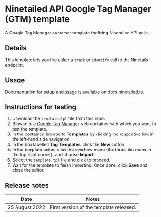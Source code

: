 # Ninetailed API Google Tag Manager (GTM) template
A Google Tag Manager customer template for firing Ninetailed API calls.

## Details
This template lets you fire either a `track` or `identify` call to the Ninetails endpoint.

## Usage
Documentation for setup and usage is available on [docs.ninetailed.io](https://docs.ninetailed.io/integrations/getting-started).

## Instructions for testing
1. Download the `template.tpl` file from this repo.
2. Browse to a [Google Tag Manager](https://tagmanager.google.com/) web container with which you want to test the template.
3. In the container, browse to **Templates** by clicking the respective link in the left-hand side navigation.
4. In the box labelled **Tag Templates**, click the **New** button.
5. In the template editor, click the overflow menu (the three-dot menu in the top right corner), and choose **Import**.
6. Select the `template.tpl` file and click to proceed.
7. Wait for the template to finish importing. Once done, click **Save** and close the editor.

## Release notes
| Date | Notes |
|------|-------|
| 25 August 2022 | First version of the template released. |
